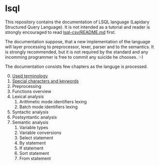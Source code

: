 # lsql

This repository contains the documentation of LSQL language (Lapidary Structured Query Language). 
It is not intended as a tutorial and reader is strongly encouraged to read [lsql-csv/README.md](https://github.com/stastnypremysl/lsql-csv/blob/master/README.md) first.

The documentation suppose, that a new implementation of the language will layer processing to preprocessor, lexer, parser and to the semantics. It is strongly recommended, but it is not required by the standard and any incomming programmer is free to commit any suicide he chooses. :-)

The documentation consists few chapters as the languge is processed.

0) [Used terminology](https://github.com/stastnypremysl/lsql/blob/main/docs/used-terminology.md)
1) [Special characters and keywords](https://github.com/stastnypremysl/lsql/blob/main/docs/special-chars-keywords.md)
2) Preprocessing
3) Functions overview
4) Lexical analysis
    1) Arithmetic mode identifiers lexing
    2) Batch mode identifiers lexing
5) Syntactic analysis
6) Postsyntantic analysis
7) Semantic analysis
    1) Variable types
    2) Variable conversions
    4) Select statement
    5) By statement
    6) If statement
    7) Sort statement
    8) From statement
